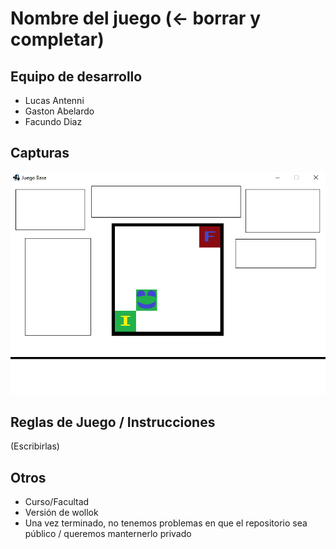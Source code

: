 # Nombre del juego (<- borrar y completar)

## Equipo de desarrollo

- Lucas Antenni
- Gaston Abelardo
- Facundo Diaz

## Capturas

![imagen de ejemplo de la alpha](example_alpha_0.4.png)

## Reglas de Juego / Instrucciones

(Escribirlas)


## Otros

- Curso/Facultad
- Versión de wollok
- Una vez terminado, no tenemos problemas en que el repositorio sea público / queremos manternerlo privado
